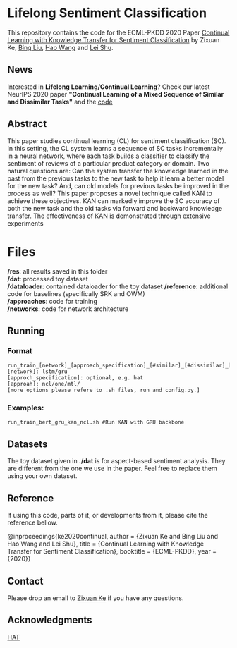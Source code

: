 
# Lifelong Sentiment Classification

This repository contains the code for the ECML-PKDD 2020 Paper [Continual Learning with Knowledge Transfer for Sentiment Classification](https://www.cs.uic.edu/~liub/publications/ECML-PKDD-2020.pdf) by Zixuan Ke, [Bing Liu](https://www.cs.uic.edu/~liub/), [Hao Wang](https://cshaowang.github.io/) and [Lei Shu](https://leishu02.github.io/). 

## News
Interested in **Lifelong Learning/Continual Learning**? Check our latest NeurIPS 2020 paper **"Continual Learning of a Mixed Sequence of Similar and Dissimilar Tasks"** and the [code](  
https://github.com/ZixuanKe/CAT) 

## Abstract
This paper studies continual learning (CL) for sentiment  classification (SC). In this setting, the CL system learns a sequence of  SC tasks incrementally in a neural network, where each task builds a classifier to classify the sentiment of reviews of a particular product category or domain. Two natural questions are: Can the system transfer the knowledge learned in the past from the previous tasks to the new task to help it learn a better model for the new task? And, can old models for previous tasks be improved in the process as well? This paper proposes a novel technique called KAN to achieve these objectives. KAN can markedly improve the SC accuracy of both the new task and the old tasks via forward and backward knowledge transfer. The effectiveness of KAN is demonstrated through extensive experiments

# Files
**/res**: all results saved in this folder  
**/dat**: processed toy dataset  
**/dataloader**: contained dataloader for the toy dataset 
**/reference**: additional code for baselines (specifically SRK and OWM)  
**/approaches**: code for training  
**/networks**: code for network architecture  

## Running
### Format
    run_train_[network]_[approach_specification]_[#similar]_[#dissimilar]_[approach].sh
    [network]: lstm/gru
    [approch_specification]: optional, e.g. hat
    [approah]: ncl/one/mtl/
    [more options please refere to .sh files, run and config.py.]
 
 ### Examples:
    run_train_bert_gru_kan_ncl.sh #Run KAN with GRU backbone

## Datasets
The toy dataset given in **./dat** is for aspect-based sentiment analysis. They are different from the one we use in the paper.  Feel free to replace them using your own dataset.

## Reference
If using this code, parts of it, or developments from it, please cite the reference bellow.

@inproceedings{ke2020continual,
  author    = {Zixuan Ke and Bing Liu and Hao Wang and Lei Shu},
  title     = {Continual Learning with Knowledge Transfer for Sentiment Classification},
  booktitle = {ECML-PKDD},
  year      = {2020}}


## Contact

Please drop an email to [Zixuan Ke](zke4@uic.edu) if you have any questions. 


## Acknowledgments
 [HAT](https://github.com/joansj/hat/tree/master/src)  
